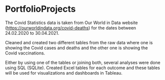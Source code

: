 # PortfolioProjects

The Covid Statistics data is taken from Our World in Data website (https://ourworldindata.org/covid-deaths) for the dates between 24.02.2020 to 30.04.2021. 

Cleaned and created two different tables from the raw data where one is showing the Covid cases and deaths and the other one is showing the Covid vaccinations.

Either by using one of the tables or joining both, several analyses were done using SQL (SQLite). Created Excel tables for each outcome and these tables will 
be used for visualizations and dashboards in Tableau.

